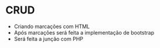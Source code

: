 # CRUD
- Criando marcações com HTML
- Após marcações será feita a implementação de bootstrap
- Será feita a  junção com PHP
